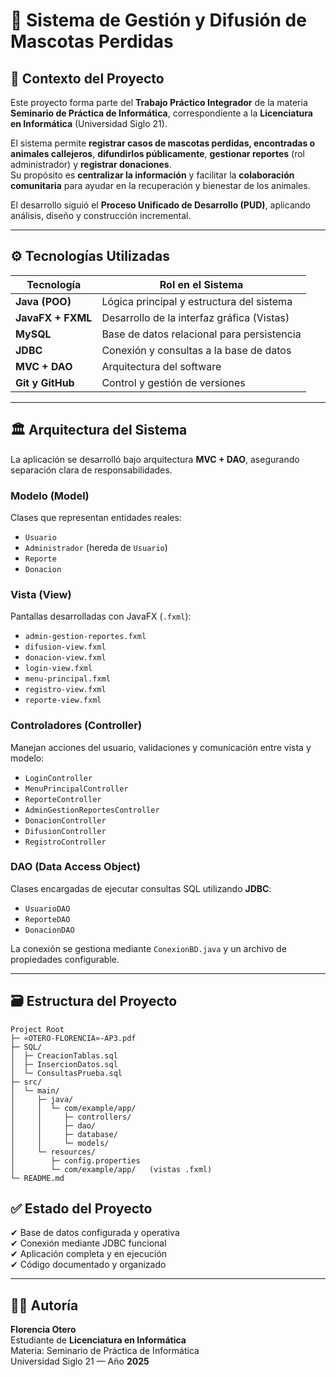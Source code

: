 # 🐾 Sistema de Gestión y Difusión de Mascotas Perdidas  

## 📘 Contexto del Proyecto  
Este proyecto forma parte del **Trabajo Práctico Integrador** de la materia **Seminario de Práctica de Informática**, correspondiente a la **Licenciatura en Informática** (Universidad Siglo 21).

El sistema permite **registrar casos de mascotas perdidas, encontradas o animales callejeros**, **difundirlos públicamente**, **gestionar reportes** (rol administrador) y **registrar donaciones**.  
Su propósito es **centralizar la información** y facilitar la **colaboración comunitaria** para ayudar en la recuperación y bienestar de los animales.

El desarrollo siguió el **Proceso Unificado de Desarrollo (PUD)**, aplicando análisis, diseño y construcción incremental.

---

## ⚙️ Tecnologías Utilizadas  

| Tecnología | Rol en el Sistema |
|---|---|
| **Java (POO)** | Lógica principal y estructura del sistema |
| **JavaFX + FXML** | Desarrollo de la interfaz gráfica (Vistas) |
| **MySQL** | Base de datos relacional para persistencia |
| **JDBC** | Conexión y consultas a la base de datos |
| **MVC + DAO** | Arquitectura del software |
| **Git y GitHub** | Control y gestión de versiones |

---

## 🏛️ Arquitectura del Sistema  

La aplicación se desarrolló bajo arquitectura **MVC + DAO**, asegurando separación clara de responsabilidades.

### **Modelo (Model)**  
Clases que representan entidades reales:
- `Usuario`
- `Administrador` (hereda de `Usuario`)
- `Reporte`
- `Donacion`

### **Vista (View)**  
Pantallas desarrolladas con JavaFX (`.fxml`):
- `admin-gestion-reportes.fxml`
- `difusion-view.fxml`
- `donacion-view.fxml`
- `login-view.fxml`
- `menu-principal.fxml`
- `registro-view.fxml`
- `reporte-view.fxml`

### **Controladores (Controller)**  
Manejan acciones del usuario, validaciones y comunicación entre vista y modelo:
- `LoginController`
- `MenuPrincipalController`
- `ReporteController`
- `AdminGestionReportesController`
- `DonacionController`
- `DifusionController`
- `RegistroController`

### **DAO (Data Access Object)**  
Clases encargadas de ejecutar consultas SQL utilizando **JDBC**:
- `UsuarioDAO`
- `ReporteDAO`
- `DonacionDAO`

La conexión se gestiona mediante `ConexionBD.java` y un archivo de propiedades configurable.

---

## 🗃️ Estructura del Proyecto
```text
Project Root
├─ «OTERO-FLORENCIA»-AP3.pdf             
├─ SQL/
│  ├─ CreacionTablas.sql
│  ├─ InsercionDatos.sql
│  └─ ConsultasPrueba.sql
├─ src/
│  └─ main/
│     ├─ java/
│     │  └─ com/example/app/
│     │     ├─ controllers/
│     │     ├─ dao/
│     │     ├─ database/
│     │     └─ models/
│     └─ resources/
│        ├─ config.properties
│        └─ com/example/app/   (vistas .fxml)
└─ README.md
```

## ✅ Estado del Proyecto  
✔ Base de datos configurada y operativa  
✔ Conexión mediante JDBC funcional  
✔ Aplicación completa y en ejecución  
✔ Código documentado y organizado  

---

## 👩‍💻 Autoría  

**Florencia Otero**  
Estudiante de **Licenciatura en Informática**  
Materia: Seminario de Práctica de Informática  
Universidad Siglo 21 — Año **2025**

